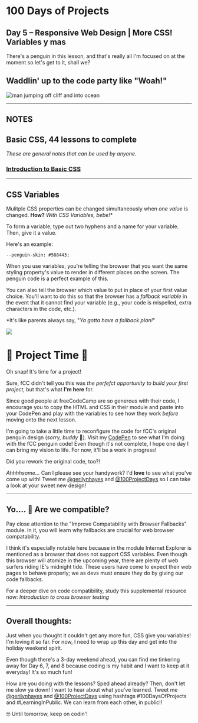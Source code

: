 # 100 Days of Projects

## Day 5 – Responsive Web Design | More CSS! Variables y mas

There's a penguin in this lesson, and that's really all I'm focused on at the moment so let's get to it, shall we?

## Waddlin' up to the code party like "Woah!"

![man jumping off cliff and into ocean](https://media1.tenor.com/images/2ae31cf2c01621189a553b7eac0f5a22/tenor.gif?itemid=8159662)

---

## NOTES

## Basic CSS, 44 lessons to complete

*These are general notes that can be used by anyone.*

### [Introduction to Basic CSS](https://www.freecodecamp.org/learn/responsive-web-design/basic-css)

---

## CSS Variables

Mulitple CSS properties can be changed simultaneously when *one value* is changed. **How?** *With CSS Variables, bebe!**

To form a variable, type out two hyphens and a name for your variable. Then, give it a value.

Here's an example:

```
--penguin-skin: #588443;
```

When you use variables, you're telling the browser that you want the same styling property's value to render in different places on the screen. The penguin code is a perfect example of this.

You can also tell the browser which value to put in place of your first value choice. You'll want to do this so that the browser has a *fallback variable* in the event that it cannot find your variable (e.g., your code is mispelled, extra characters in the code, etc.).

*It's like parents always say, "*Ya gotta have a fallback plan!*"

![](https://media1.tenor.com/images/c58fedc57621bcfc891acfb06460bdcc/tenor.gif?itemid=5699001)


# 🎉 Project Time 🎉 

Oh snap! It's time for a project!

Sure, fCC didn't tell you this was *the perfefct opportunity to build your first project*, but that's what **I'm here** for.

Since good people at freeCodeCamp are so generous with their code, I encourage you to copy the HTML and CSS in their module and paste into your CodePen and play with the variables to see how they work *before* moving onto the next lesson.

I'm going to take a little time to reconfigure the code for fCC's original penguin design (*sorry, buddy* 🐧). Visit my [CodePen](https://codepen.io/gerilynmhayes/pen/BaaKWNQ) to see what I'm doing with the fCC penguin code! Even though it's not complete, I hope one day I can bring my vision to life. For now, it'll be a work in progress!

Did you rework the original code, too?!

*Ahhhhsome...* Can I please see your handywork? I'd **love** to see what you've come up with! Tweet me [@gerilynhayes](https://twitter.com/gerilynmhayes) and [@100ProjectDays](https://twitter.com/100ProjectDays) so I can take a look at your sweet new design!

---

## Yo.... 🤔 Are we compatible?

Pay close attention to the "Improve Compatability with Browser Fallbacks" module. In it, you will learn why fallbacks are crucial for web browser compatability.

I think it's especially notable here because in the module Internet Explorer is mentioned as a browser that does not support CSS variables. Even though this browser will atomize in the upcoming year, there are plenty of web surfers riding IE's midnight tide. These users have come to expect their web pages to behave properly; we as devs must ensure they do by giving our code fallbacks.

For a deeper dive on code compatibility, study this supplemental resource now: *Introduction to cross browser testing*

---

## Overall thoughts:

Just when you thought it couldn't get any more fun, CSS give you variables! I'm loving it so far. For now, I need to wrap up this day and get into the holiday weekend spirit.  

Even though there's a 3-day weekend ahead, you can find me tinkering away for Day 6, 7, and 8 because coding is my habit and I want to keep at it everyday! It's so much fun!

How are you doing with the lessons? Sped ahead already? Then, don't let me slow ya down! I want to hear about what you've learned. Tweet me [@gerilynhayes](https://twitter.com/gerilynmhayes) and [@100ProjectDays](https://twitter.com/100ProjectDays) using hashtags #100DaysOfProjects and #LearningInPublic. We can learn from each other, in public!!

🤓 Until tomorrow, keep on codin'!